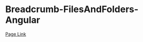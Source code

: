 # Breadcrumb-FilesAndFolders-Angular


[Page Link](https://gamble4846.github.io/Breadcrumb-FilesAndFolders-Angular/)